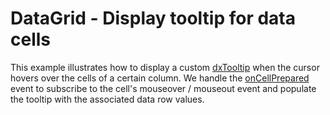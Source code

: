 # DataGrid - Display tooltip for data cells

This example illustrates how to display a custom [dxTooltip](https://js.devexpress.com/Documentation/ApiReference/UI_Widgets/dxTooltip/) when the cursor hovers over the cells of a certain column. We handle the [onCellPrepared](https://js.devexpress.com/Documentation/ApiReference/UI_Widgets/dxDataGrid/Configuration/) event to subscribe to the cell's mouseover / mouseout event and populate the tooltip with the associated data row values.
